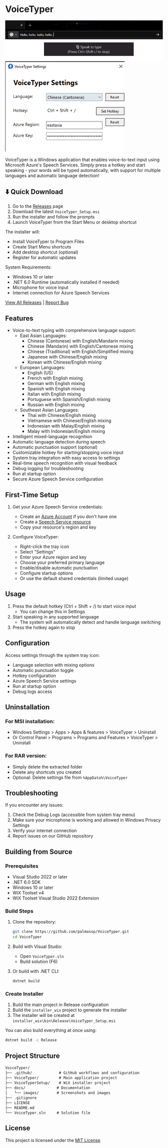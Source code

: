 # VoiceTyper

![VoiceTyper Screenshot](docs/images/screenshot_1.png)
![VoiceTyper Screenshot](docs/images/screenshot_2.png)

VoiceTyper is a Windows application that enables voice-to-text input using Microsoft Azure's Speech Services. Simply press a hotkey and start speaking - your words will be typed automatically, with support for multiple languages and automatic language detection!

## ⬇️ Quick Download

1. Go to the [Releases](https://github.com/palmasop/VoiceTyper/releases) page
2. Download the latest `VoiceTyper_Setup.msi`
3. Run the installer and follow the prompts
4. Launch VoiceTyper from the Start Menu or desktop shortcut

The installer will:

- Install VoiceTyper to Program Files
- Create Start Menu shortcuts
- Add desktop shortcut (optional)
- Register for automatic updates

System Requirements:

- Windows 10 or later
- .NET 6.0 Runtime (automatically installed if needed)
- Microphone for voice input
- Internet connection for Azure Speech Services

[View All Releases](https://github.com/palmasop/VoiceTyper/releases) | [Report Bug](https://github.com/palmasop/VoiceTyper/issues)

## Features

- Voice-to-text typing with comprehensive language support:
  - East Asian Languages:
    - Chinese (Cantonese) with English/Mandarin mixing
    - Chinese (Mandarin) with English/Cantonese mixing
    - Chinese (Traditional) with English/Simplified mixing
    - Japanese with Chinese/English mixing
    - Korean with Chinese/English mixing
  - European Languages:
    - English (US)
    - French with English mixing
    - German with English mixing
    - Spanish with English mixing
    - Italian with English mixing
    - Portuguese with Spanish/English mixing
    - Russian with English mixing
  - Southeast Asian Languages:
    - Thai with Chinese/English mixing
    - Vietnamese with Chinese/English mixing
    - Indonesian with Malay/English mixing
    - Malay with Indonesian/English mixing
- Intelligent mixed-language recognition
- Automatic language detection during speech
- Automatic punctuation support (optional)
- Customizable hotkey for starting/stopping voice input
- System tray integration with easy access to settings
- Real-time speech recognition with visual feedback
- Debug logging for troubleshooting
- Run at startup option
- Secure Azure Speech Service configuration

## First-Time Setup

1. Get your Azure Speech Service credentials:

   - Create an [Azure Account](https://azure.microsoft.com/free/) if you don't have one
   - Create a [Speech Service resource](https://portal.azure.com/#create/Microsoft.CognitiveServicesSpeechServices)
   - Copy your resource's region and key

2. Configure VoiceTyper:
   - Right-click the tray icon
   - Select "Settings"
   - Enter your Azure region and key
   - Choose your preferred primary language
   - Enable/disable automatic punctuation
   - Configure startup options
   - Or use the default shared credentials (limited usage)

## Usage

1. Press the default hotkey (Ctrl + Shift + /) to start voice input
   - You can change this in Settings
2. Start speaking in any supported language
   - The system will automatically detect and handle language switching
3. Press the hotkey again to stop

## Configuration

Access settings through the system tray icon:

- Language selection with mixing options
- Automatic punctuation toggle
- Hotkey configuration
- Azure Speech Service settings
- Run at startup option
- Debug logs access

## Uninstallation

### For MSI installation:

- Windows Settings > Apps > Apps & features > VoiceTyper > Uninstall
- Or Control Panel > Programs > Programs and Features > VoiceTyper > Uninstall

### For RAR version:

- Simply delete the extracted folder
- Delete any shortcuts you created
- Optional: Delete settings file from `%AppData%\VoiceTyper`

## Troubleshooting

If you encounter any issues:

1. Check the Debug Logs (accessible from system tray menu)
2. Make sure your microphone is working and allowed in Windows Privacy Settings
3. Verify your internet connection
4. Report issues on our GitHub repository

## Building from Source

### Prerequisites

- Visual Studio 2022 or later
- .NET 6.0 SDK
- Windows 10 or later
- WiX Toolset v4
- WiX Toolset Visual Studio 2022 Extension

### Build Steps

1. Clone the repository:

   ```bash
   git clone https://github.com/palmasop/VoiceTyper.git
   cd VoiceTyper
   ```

2. Build with Visual Studio:

   - Open `VoiceTyper.sln`
   - Build solution (F6)

3. Or build with .NET CLI:
   ```bash
   dotnet build
   ```

### Create Installer

1. Build the main project in Release configuration
2. Build the `installer_wix` project to generate the installer
3. The installer will be created at `installer_wix\bin\Release\VoiceTyper_Setup.msi`

You can also build everything at once using:

```bash
dotnet build -c Release
```

## Project Structure

```
VoiceTyper/
├── .github/            # GitHub workflows and configuration
├── VoiceTyper/         # Main application project
├── VoiceTyperSetup/    # WiX installer project
├── docs/              # Documentation
│   └── images/        # Screenshots and images
├── .gitignore
├── LICENSE
├── README.md
└── VoiceTyper.sln     # Solution file
```

## License

This project is licensed under the [MIT License](LICENSE)
